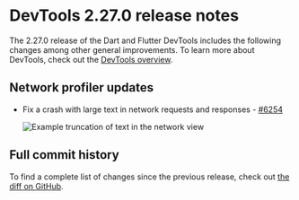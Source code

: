 # DevTools 2.27.0 release notes

The 2.27.0 release of the Dart and Flutter DevTools
includes the following changes among other general improvements.
To learn more about DevTools, check out the
[DevTools overview](https://docs.flutter.dev/tools/devtools/overview).

## Network profiler updates

- Fix a crash with large text in network requests and responses -
  [#6254](https://github.com/flutter/devtools/pull/6254)

  ![Example truncation of text in the network view](/tools/devtools/release-notes/images-2.27.0/truncation.png "Example truncation of text in the network view")

## Full commit history

To find a complete list of changes since the previous release,
check out
[the diff on GitHub](https://github.com/flutter/devtools/compare/v2.26.1...v2.27.0).

